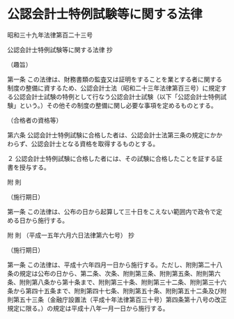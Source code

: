 # 公認会計士特例試験等に関する法律

昭和三十九年法律第百二十三号

公認会計士特例試験等に関する法律 抄

（趣旨）

第一条 この法律は、財務書類の監査又は証明をすることを業とする者に関する制度の整備に資するため、公認会計士法（昭和二十三年法律第百三号）に規定する公認会計士試験の特例として行なう公認会計士試験（以下「公認会計士特例試験」という。）その他その制度の整備に関し必要な事項を定めるものとする。

（合格者の資格等）

第六条 公認会計士特例試験に合格した者は、公認会計士法第三条の規定にかかわらず、公認会計士となる資格を取得するものとする。

２ 公認会計士特例試験に合格した者には、その試験に合格したことを証する証書を授与する。

附 則

（施行期日）

第一条 この法律は、公布の日から起算して三十日をこえない範囲内で政令で定める日から施行する。

附 則 （平成一五年六月六日法律第六七号） 抄

（施行期日）

第一条 この法律は、平成十六年四月一日から施行する。ただし、附則第二十八条の規定は公布の日から、第二条、次条、附則第三条、附則第五条、附則第六条、附則第八条から第十条まで、附則第三十条、附則第三十二条、附則第三十六条から第四十五条まで、附則第四十七条、附則第五十条、附則第五十二条及び附則第五十三条（金融庁設置法（平成十年法律第百三十号）第四条第十八号の改正規定に限る。）の規定は平成十八年一月一日から施行する。

